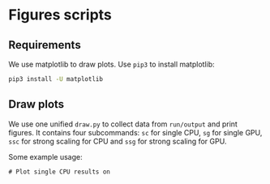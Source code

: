 # Figures scripts

## Requirements

We use matplotlib to draw plots. Use `pip3` to install matplotlib:

```bash
pip3 install -U matplotlib
```

## Draw plots

We use one unified `draw.py` to collect data from `run/output` and print figures. It contains four subcommands: `sc` for single CPU, `sg` for single GPU, `ssc` for strong scaling for CPU and `ssg` for strong scaling for GPU.

Some example usage:

```shell
# Plot single CPU results on 
```
